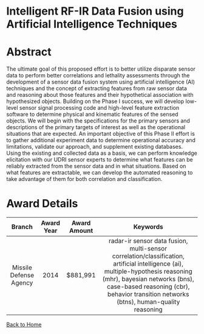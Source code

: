 
Intelligent RF-IR Data Fusion using Artificial Intelligence Techniques
======================================================================

# Abstract


The ultimate goal of this proposed effort is to better utilize disparate sensor data to perform better correlations and lethality assessments through the development of a sensor data fusion system using artificial intelligence (AI) techniques and the concept of extracting features from raw sensor data and reasoning about those features and their hypothetical association with hypothesized objects.  Building on the Phase I success, we will develop low-level sensor signal processing code and high-level feature extraction software to determine physical and kinematic features of the sensed objects.  We will begin with the specifications for the primary sensors and descriptions of the primary targets of interest as well as the operational situations that are expected.   An important objective of this Phase II effort is to gather additional experiment data to determine operational accuracy and limitations, validate our approach, and supplement existing databases. Using the existing and collected data as a basis, we can perform knowledge elicitation with our UDRI sensor experts to determine what features can be reliably extracted from the sensor data and in what situations.  Based on what features are extractable, we can develop the automated reasoning to take advantage of them for both correlation and classification.  

# Award Details

|Branch|Award Year|Award Amount|Keywords|
| :---: | :---: | :---: | :---: |
|Missile Defense Agency|2014|$881,991|radar-ir sensor data fusion, multi-sensor correlation/classification, artificial intelligence (ai), multiple-hypothesis reasoning (mhr), bayesian networks (bns), case-based reasoning (cbr), behavior transition networks (btns), human-quality reasoning|
  
  


[Back to Home](https://github.com/chrischow/dod_sbir_awards#69)